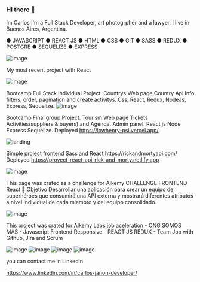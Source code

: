 ### Hi there 👋


Im Carlos I'm a Full Stack Developer, art photogrpher and a lawyer, I live in Buenos Aires, Argentina.

 ● JAVASCRIPT
 ● REACT JS 
 ● HTML
 ● CSS 
 ●  GIT 
 ● SASS 
 ● REDUX 
 ● POSTGRE 
 ● SEQUELIZE 
 ● EXPRESS 
  

![image](https://user-images.githubusercontent.com/75990840/129479798-226ff011-c09b-4c69-87fc-51fa8504b776.png)

My most recent project with React


![image](https://user-images.githubusercontent.com/75990840/193481446-4cc8c944-d8a9-4e81-b568-3e4ff0be8019.png)



Bootcamp Full Stack individual Project. Countrys Web page Country Api Info filters, order, pagination and create activitys. Css, React, Redux, NodeJs, Express, Sequelize.
![image](https://user-images.githubusercontent.com/75990840/134075497-a5ec3253-89e9-49d7-be0e-29ba6ac9e67e.png)


Bootcamp Final group Project. Tourism Web page Tickets Activities(suppliers & buyers) and Agenda. Admin panel. React js Node Express Sequelize.
Deployed 
https://lowhenry-psi.vercel.app/

![landing](https://user-images.githubusercontent.com/75990840/134073208-6e3df34e-8f51-4cb0-8abc-29c5faf4d477.png)



Simple project frontend Sass and React https://rickandmortyapi.com/
Deployed https://proyect-react-api-rick-and-morty.netlify.app

![image](https://user-images.githubusercontent.com/75990840/133699154-f537aeae-9d64-4565-9b12-9028a41124af.png)


This page was crated as a challenge for Alkemy
CHALLENGE FRONTEND React 🚀 Objetivo Desarrollar una aplicación para crear un equipo de superhéroes que consumirá una API externa y mostrará diferentes atributos a nivel individual de cada miembro y del equipo consolidado.

![image](https://user-images.githubusercontent.com/75990840/142205995-a325ddd8-a565-469f-b97c-c29063f0eb54.png)



This project was crated for Alkemy Labs job aceleration - ONG SOMOS MAS - Javascript Frontend Responsive - REACT JS REDUX -
Team Job with Github, Jira and Scrum 


![image](https://user-images.githubusercontent.com/75990840/148586326-f2b9f13c-3e27-459f-a628-eb57c2847fb4.png)
![image](https://user-images.githubusercontent.com/75990840/148586224-b3d56b38-490b-48ba-a8b1-ffb09e5e67e2.png)
![image](https://user-images.githubusercontent.com/75990840/148586268-415a5134-3092-4b4c-ab3c-9bb713165a30.png)
![image](https://user-images.githubusercontent.com/75990840/148584001-67d14f61-609a-47fd-8e61-4615534cf639.png)
<!-- ![image](https://user-images.githubusercontent.com/75990840/148587842-60fe76a8-42fc-4d6b-8085-12dc1bf37949.png)
 -->

you can contact me in Linkedin


https://www.linkedin.com/in/carlos-janon-developer/



<!--
**CJ-arg/CJ-arg** is a ✨ _special_ ✨ repository because its `README.md` (this file) appears on your GitHub profile.

Here are some ideas to get you started:

- 🔭 I’m currently working on ...
- 🌱 I’m currently learning ...
- 👯 I’m looking to collaborate on ...
- 🤔 I’m looking for help with ...
- 💬 Ask me about ...
- 📫 How to reach me: ...
- 😄 Pronouns: ...
- ⚡ Fun fact: ...
-->
